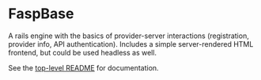 # FaspBase

A rails engine with the basics of provider-server interactions (registration, provider info, API authentication). Includes a simple server-rendered HTML frontend, but could be used headless as well.

See the [top-level README](../README.md) for documentation.
